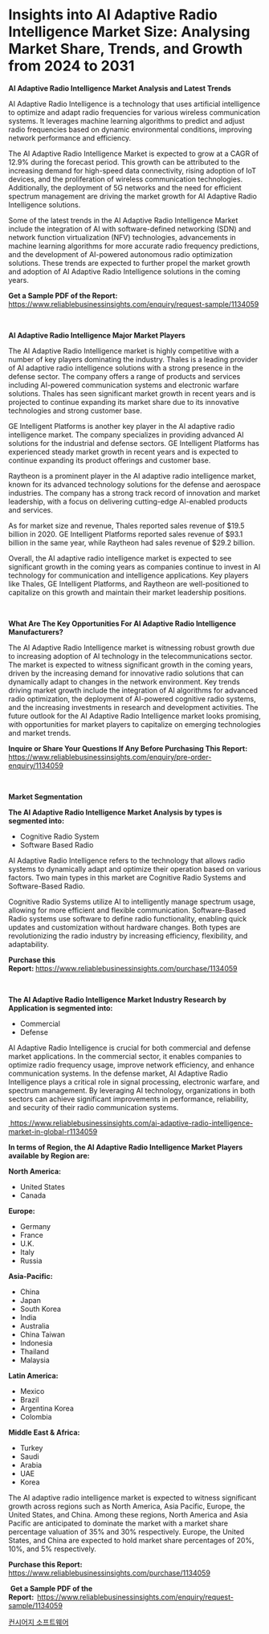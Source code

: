 <p><h1>Insights into AI Adaptive Radio Intelligence Market Size: Analysing Market Share, Trends, and Growth from 2024 to 2031</h1></p><p><strong>AI Adaptive Radio Intelligence Market Analysis and Latest Trends</strong></p>
<p><p>AI Adaptive Radio Intelligence is a technology that uses artificial intelligence to optimize and adapt radio frequencies for various wireless communication systems. It leverages machine learning algorithms to predict and adjust radio frequencies based on dynamic environmental conditions, improving network performance and efficiency.</p><p>The AI Adaptive Radio Intelligence Market is expected to grow at a CAGR of 12.9% during the forecast period. This growth can be attributed to the increasing demand for high-speed data connectivity, rising adoption of IoT devices, and the proliferation of wireless communication technologies. Additionally, the deployment of 5G networks and the need for efficient spectrum management are driving the market growth for AI Adaptive Radio Intelligence solutions.</p><p>Some of the latest trends in the AI Adaptive Radio Intelligence Market include the integration of AI with software-defined networking (SDN) and network function virtualization (NFV) technologies, advancements in machine learning algorithms for more accurate radio frequency predictions, and the development of AI-powered autonomous radio optimization solutions. These trends are expected to further propel the market growth and adoption of AI Adaptive Radio Intelligence solutions in the coming years.</p></p>
<p><strong>Get a Sample PDF of the Report:&nbsp;</strong> <a href="https://www.reliablebusinessinsights.com/enquiry/request-sample/1134059">https://www.reliablebusinessinsights.com/enquiry/request-sample/1134059</a></p>
<p>&nbsp;</p>
<p><strong>AI Adaptive Radio Intelligence Major Market Players</strong></p>
<p><p>The AI Adaptive Radio Intelligence market is highly competitive with a number of key players dominating the industry. Thales is a leading provider of AI adaptive radio intelligence solutions with a strong presence in the defense sector. The company offers a range of products and services including AI-powered communication systems and electronic warfare solutions. Thales has seen significant market growth in recent years and is projected to continue expanding its market share due to its innovative technologies and strong customer base.</p><p>GE Intelligent Platforms is another key player in the AI adaptive radio intelligence market. The company specializes in providing advanced AI solutions for the industrial and defense sectors. GE Intelligent Platforms has experienced steady market growth in recent years and is expected to continue expanding its product offerings and customer base.</p><p>Raytheon is a prominent player in the AI adaptive radio intelligence market, known for its advanced technology solutions for the defense and aerospace industries. The company has a strong track record of innovation and market leadership, with a focus on delivering cutting-edge AI-enabled products and services.</p><p>As for market size and revenue, Thales reported sales revenue of $19.5 billion in 2020. GE Intelligent Platforms reported sales revenue of $93.1 billion in the same year, while Raytheon had sales revenue of $29.2 billion.</p><p>Overall, the AI adaptive radio intelligence market is expected to see significant growth in the coming years as companies continue to invest in AI technology for communication and intelligence applications. Key players like Thales, GE Intelligent Platforms, and Raytheon are well-positioned to capitalize on this growth and maintain their market leadership positions.</p></p>
<p>&nbsp;</p>
<p><strong>What Are The Key Opportunities For AI Adaptive Radio Intelligence Manufacturers?</strong></p>
<p><p>The AI Adaptive Radio Intelligence market is witnessing robust growth due to increasing adoption of AI technology in the telecommunications sector. The market is expected to witness significant growth in the coming years, driven by the increasing demand for innovative radio solutions that can dynamically adapt to changes in the network environment. Key trends driving market growth include the integration of AI algorithms for advanced radio optimization, the deployment of AI-powered cognitive radio systems, and the increasing investments in research and development activities. The future outlook for the AI Adaptive Radio Intelligence market looks promising, with opportunities for market players to capitalize on emerging technologies and market trends.</p></p>
<p><strong>Inquire or Share Your Questions If Any Before Purchasing This Report:</strong> <a href="https://www.reliablebusinessinsights.com/enquiry/pre-order-enquiry/1134059">https://www.reliablebusinessinsights.com/enquiry/pre-order-enquiry/1134059</a></p>
<p>&nbsp;</p>
<p><strong>Market Segmentation</strong></p>
<p><strong>The AI Adaptive Radio Intelligence Market Analysis by types is segmented into:</strong></p>
<p><ul><li>Cognitive Radio System</li><li>Software Based Radio</li></ul></p>
<p><p>AI Adaptive Radio Intelligence refers to the technology that allows radio systems to dynamically adapt and optimize their operation based on various factors. Two main types in this market are Cognitive Radio Systems and Software-Based Radio.</p><p>Cognitive Radio Systems utilize AI to intelligently manage spectrum usage, allowing for more efficient and flexible communication. Software-Based Radio systems use software to define radio functionality, enabling quick updates and customization without hardware changes. Both types are revolutionizing the radio industry by increasing efficiency, flexibility, and adaptability.</p></p>
<p><strong>Purchase this Report:&nbsp;</strong><a href="https://www.reliablebusinessinsights.com/purchase/1134059">https://www.reliablebusinessinsights.com/purchase/1134059</a></p>
<p>&nbsp;</p>
<p><strong>The AI Adaptive Radio Intelligence Market Industry Research by Application is segmented into:</strong></p>
<p><ul><li>Commercial</li><li>Defense</li></ul></p>
<p><p>AI Adaptive Radio Intelligence is crucial for both commercial and defense market applications. In the commercial sector, it enables companies to optimize radio frequency usage, improve network efficiency, and enhance communication systems. In the defense market, AI Adaptive Radio Intelligence plays a critical role in signal processing, electronic warfare, and spectrum management. By leveraging AI technology, organizations in both sectors can achieve significant improvements in performance, reliability, and security of their radio communication systems.</p></p>
<p><a href="https://www.reliablebusinessinsights.com/ai-adaptive-radio-intelligence-market-in-global-r1134059">&nbsp;https://www.reliablebusinessinsights.com/ai-adaptive-radio-intelligence-market-in-global-r1134059</a></p>
<p><strong>In terms of Region, the AI Adaptive Radio Intelligence Market Players available by Region are:</strong></p>
<p>
    <p> <strong> North America: </strong>
        <ul>
            <li>United States</li>
            <li>Canada</li>
        </ul>
        </p> 
    <p> <strong> Europe: </strong>
        <ul>
            <li>Germany</li>
            <li>France</li>
            <li>U.K.</li>
            <li>Italy</li>
            <li>Russia</li>
        </ul>
        </p> 
    <p> <strong> Asia-Pacific: </strong>
        <ul>
            <li>China</li>
            <li>Japan</li>
            <li>South Korea</li>
            <li>India</li>
            <li>Australia</li>
            <li>China Taiwan</li>
            <li>Indonesia</li>
            <li>Thailand</li>
            <li>Malaysia</li>
        </ul>
        </p> 
    <p> <strong> Latin America: </strong>
        <ul>
            <li>Mexico</li>
            <li>Brazil</li>
            <li>Argentina Korea</li>
            <li>Colombia</li>
        </ul>
        </p> 
    <p> <strong> Middle East & Africa: </strong>
        <ul>
            <li>Turkey</li>
            <li>Saudi</li>
            <li>Arabia</li>
            <li>UAE</li>
            <li>Korea</li>
        </ul>
    </p>
    </p>
<p><p>The AI adaptive radio intelligence market is expected to witness significant growth across regions such as North America, Asia Pacific, Europe, the United States, and China. Among these regions, North America and Asia Pacific are anticipated to dominate the market with a market share percentage valuation of 35% and 30% respectively. Europe, the United States, and China are expected to hold market share percentages of 20%, 10%, and 5% respectively.</p></p>
<p><strong>Purchase this Report: </strong><a href="https://www.reliablebusinessinsights.com/purchase/1134059">https://www.reliablebusinessinsights.com/purchase/1134059</a></p>
<p>&nbsp;<strong>Get a Sample PDF of the Report:&nbsp;&nbsp;</strong><a href="https://www.reliablebusinessinsights.com/enquiry/request-sample/1134059">https://www.reliablebusinessinsights.com/enquiry/request-sample/1134059</a></p>
<p><strong></strong></p>
<p><p><a href="https://github.com/marufmohassin05/Market-Research-Report-List-1/blob/main/2043955184035.md">컨시어지 소프트웨어</a></p></p>